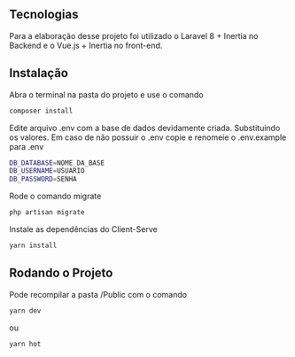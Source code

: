 ## Tecnologias

Para a elaboração desse projeto foi utilizado o Laravel 8 + Inertia no Backend e o Vue.js + Inertia no front-end. 

## Instalação

Abra o terminal na pasta do projeto e use o comando
```bash
composer install
```

Edite arquivo .env com a base de dados devidamente criada. Substituindo os valores.
Em caso de não possuir o .env copie e renomeie o .env.example para .env

```bash
DB_DATABASE=NOME_DA_BASE
DB_USERNAME=USUARIO
DB_PASSWORD=SENHA
```

Rode o comando migrate
```bash
php artisan migrate
```

Instale as dependências do Client-Serve 
```bash
yarn install
```

## Rodando o Projeto

Pode recompilar a pasta /Public com o comando
```bash
yarn dev
```
ou
```bash
yarn hot
```

